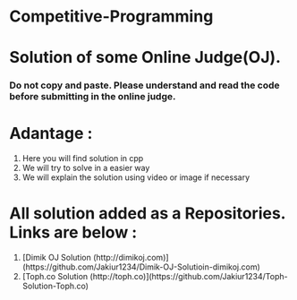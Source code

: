 # Competitive-Programming
<h1>
Solution of some Online Judge(OJ).
</h1> 
<h3>
Do not copy and paste. Please understand and read the code before submitting in the online judge.
</h3>

<h1>Adantage : </h1>
    <ol>
        <li>Here you will find solution in cpp</li>
        <li>We will try to solve in a easier way</li>
        <li>We will explain the solution using video or image if necessary</li>
    </ol>

<h1>
All solution added as a Repositories. Links are below :
</h1>
    <ol>
        <li>[Dimik OJ Solution (http://dimikoj.com)](https://github.com/Jakiur1234/Dimik-OJ-Solutioin-dimikoj.com)</li>
        <li>[Toph.co Solution (http://toph.co)](https://github.com/Jakiur1234/Toph-Solution-Toph.co)</li>
    </ol>